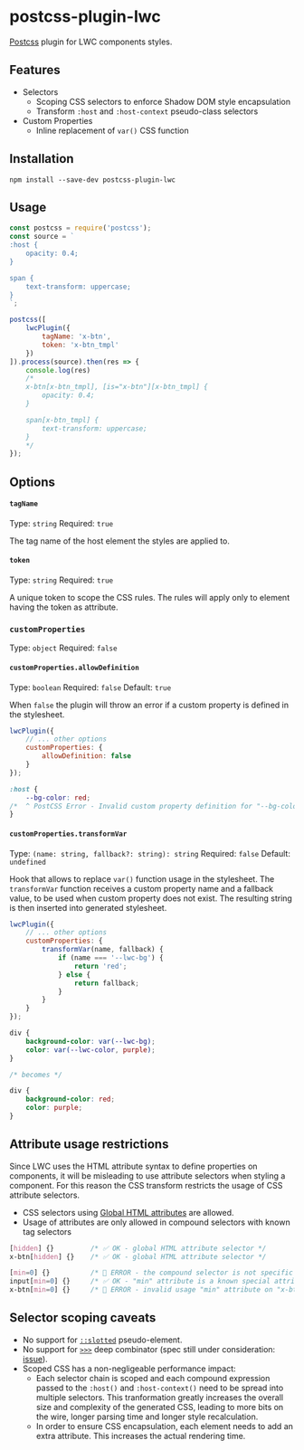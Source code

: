 # postcss-plugin-lwc

[Postcss](https://github.com/postcss/postcss) plugin for LWC components styles.

## Features

* Selectors
    * Scoping CSS selectors to enforce Shadow DOM style encapsulation
    * Transform `:host` and `:host-context` pseudo-class selectors
* Custom Properties
    * Inline replacement of `var()` CSS function

## Installation

```
npm install --save-dev postcss-plugin-lwc
```

## Usage

```js
const postcss = require('postcss');
const source = `
:host {
    opacity: 0.4;
}

span {
    text-transform: uppercase;
}
`;

postcss([
    lwcPlugin({
        tagName: 'x-btn',
        token: 'x-btn_tmpl'
    })
]).process(source).then(res => {
    console.log(res)
    /*
    x-btn[x-btn_tmpl], [is="x-btn"][x-btn_tmpl] {
        opacity: 0.4;
    }

    span[x-btn_tmpl] {
        text-transform: uppercase;
    }
    */
});
```

## Options

#### `tagName`

Type: `string`
Required: `true`

The tag name of the host element the styles are applied to.

#### `token`

Type: `string`
Required: `true`

A unique token to scope the CSS rules. The rules will apply only to element having the token as attribute.

### `customProperties`

Type: `object`
Required: `false`

#### `customProperties.allowDefinition`

Type: `boolean`
Required: `false`
Default: `true`

When `false` the plugin will throw an error if a custom property is defined in the stylesheet.

```js
lwcPlugin({
    // ... other options
    customProperties: {
        allowDefinition: false
    }
});
```

```css
:host {
    --bg-color: red;
/*  ^ PostCSS Error - Invalid custom property definition for "--bg-color" */
}
```

#### `customProperties.transformVar`

Type: `(name: string, fallback?: string): string`
Required: `false`
Default: `undefined`

Hook that allows to replace `var()` function usage in the stylesheet. The `transformVar` function receives a custom property name and a fallback value, to be used when custom property does not exist. The resulting string is then inserted into generated stylesheet.

```js
lwcPlugin({
    // ... other options
    customProperties: {
        transformVar(name, fallback) {
            if (name === '--lwc-bg') {
                return 'red';
            } else {
                return fallback;
            }
        }
    }
});
```

```css
div {
    background-color: var(--lwc-bg);
    color: var(--lwc-color, purple);
}

/* becomes */

div {
    background-color: red;
    color: purple;
}
```

## Attribute usage restrictions

Since LWC uses the HTML attribute syntax to define properties on components, it will be misleading to use attribute selectors when styling a component. For this reason the CSS transform restricts the usage of CSS attribute selectors.

* CSS selectors using [Global HTML attributes](https://developer.mozilla.org/en-US/docs/Web/HTML/Global_attributes) are allowed.
* Usage of attributes are only allowed in compound selectors with known tag selectors

```css
[hidden] {}         /* ✅ OK - global HTML attribute selector */
x-btn[hidden] {}    /* ✅ OK - global HTML attribute selector */

[min=0] {}          /* 🚨 ERROR - the compound selector is not specific enough */
input[min=0] {}     /* ✅ OK - "min" attribute is a known special attribute on the "input" element */
x-btn[min=0] {}     /* 🚨 ERROR - invalid usage "min" attribute on "x-btn" */
```

## Selector scoping caveats

* No support for [`::slotted`](https://drafts.csswg.org/css-scoping/#slotted-pseudo) pseudo-element.
* No support for [`>>>`](https://drafts.csswg.org/css-scoping/#deep-combinator) deep combinator (spec still under consideration: [issue](https://github.com/w3c/webcomponents/issues/78)).
* Scoped CSS has a non-negligeable performance impact:
    * Each selector chain is scoped and each compound expression passed to the `:host()` and `:host-context()` need to be spread into multiple selectors. This tranformation greatly increases the overall size and complexity of the generated CSS, leading to more bits on the wire, longer parsing time and longer style recalculation.
    * In order to ensure CSS encapsulation, each element needs to add an extra attribute. This increases the actual rendering time.
